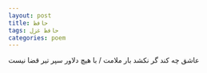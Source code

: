 ```yaml
---
layout: post
title: حافظ
tags: حافظ غزل
categories: poem
---
```


عاشق چه کند گر نکشد بار ملامت / با هیچ دلاور سپر تیر قضا نیست
